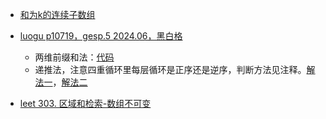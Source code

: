 
- [和为k的连续子数组](和为k的连续子数组.md)

- [luogu p10719，gesp.5 2024.06，黑白格](https://www.luogu.com.cn/problem/P10719)
  - 两维前缀和法：[代码](code/luogu-p10719-bw-cells-by-prefix-sum.cpp)
  - 递推法，注意四重循环里每层循环是正序还是逆序，判断方法见注释。[解法一](code/luogu-p10719-bw-cells-iterative-1.cpp)，[解法二](code/luogu-p10719-bw-cells-iterative-2.cpp)

- [leet 303. 区域和检索-数组不可变](https://leetcode.cn/problems/range-sum-query-immutable)
